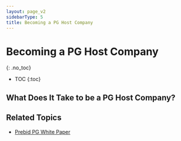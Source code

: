 ```yaml
---
layout: page_v2
sidebarType: 5
title: Becoming a PG Host Company
---
```


# Becoming a PG Host Company
{: .no_toc}

* TOC
{:toc}

## What Does It Take to be a PG Host Company?

## Related Topics

- [Prebid PG White Paper](https://files.prebid.org/pg/Prebid_Programmatic_Guaranteed_White_Paper.pdf)

